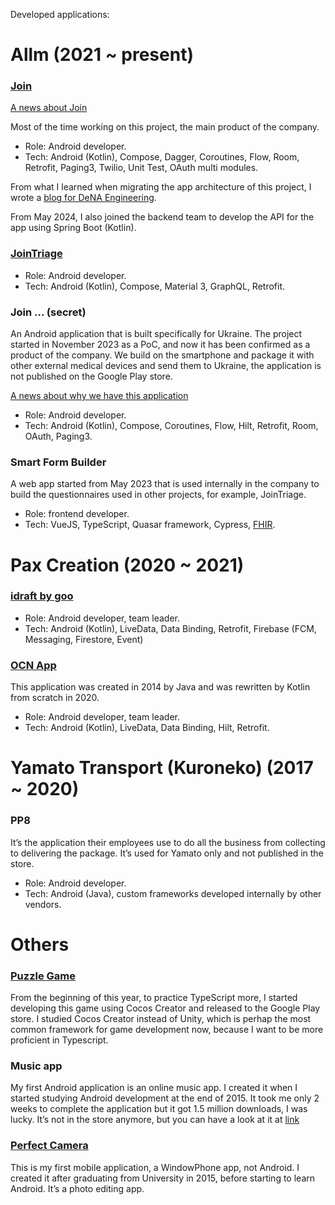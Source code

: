 Developed applications:

# Allm (2021 ~ present)
### [Join](https://play.google.com/store/apps/details?id=jp.co.skillupjapan.join)

[A news about Join](https://ps.asia.nikkei.com/braziljapan3/)

Most of the time working on this project, the main product of the company.
- Role: Android developer.
- Tech: Android (Kotlin), Compose, Dagger, Coroutines, Flow, Room, Retrofit, Paging3, Twilio, Unit Test, OAuth multi modules.

From what I learned when migrating the app architecture of this project, I wrote a [blog for DeNA Engineering](https://engineering.dena.com/blog/2023/06/clean-architecture-for-android-app-reasoning-process/).

From May 2024, I also joined the backend team to develop the API for the app using Spring Boot (Kotlin).

### [JoinTriage](https://play.google.com/store/apps/details?id=net.allm.fasted)
- Role: Android developer.
- Tech: Android (Kotlin), Compose, Material 3, GraphQL, Retrofit.

### Join ... (secret)

An Android application that is built specifically for Ukraine. The project started in November 2023 as a PoC, and now it has been confirmed as a product of the company. We build on the smartphone and package it with other external medical devices and send them to Ukraine, the application is not published on the Google Play store.

[A news about why we have this application](https://www.president.gov.ua/en/news/volodimir-zelenskij-domovivsya-z-ministrom-zakordonnih-sprav-85537)

- Role: Android developer.
- Tech: Android (Kotlin), Compose, Coroutines, Flow, Hilt, Retrofit, Room, OAuth, Paging3.

### Smart Form Builder

A web app started from May 2023 that is used internally in the company to build the questionnaires used in other projects, for example, JoinTriage.

- Role: frontend developer.
- Tech: VueJS, TypeScript, Quasar framework, Cypress, [FHIR](https://hl7.org/fhir/).

# Pax Creation (2020 ~ 2021)
### [idraft by goo](https://play.google.com/store/apps/details?id=jp.ne.goo.dictapp.pro)
- Role: Android developer, team leader.
- Tech: Android (Kotlin), LiveData, Data Binding, Retrofit, Firebase (FCM, Messaging, Firestore, Event)

### [OCN App](https://play.google.com/store/apps/details?id=com.ntt.ocnmobileone)
This application was created in 2014 by Java and was rewritten by Kotlin from scratch in 2020.
- Role: Android developer, team leader.
- Tech: Android (Kotlin), LiveData, Data Binding, Hilt, Retrofit.

# Yamato Transport (Kuroneko) (2017 ~ 2020)

### PP8
It’s the application their employees use to do all the business from collecting to delivering the package. It’s used for Yamato only and not published in the store.
- Role: Android developer.
- Tech: Android (Java), custom frameworks developed internally by other vendors.

# Others

### [Puzzle Game](https://play.google.com/store/apps/details?id=com.zenbi.game.puzzle.treasure)

From the beginning of this year, to practice TypeScript more, I started developing this game using Cocos Creator and released to the Google Play store. I studied Cocos Creator instead of Unity, which is perhap the most common framework for game development now, because I want to be more proficient in Typescript.

### Music app
My first Android application is an online music app. I created it when I started studying Android development at the end of 2015. It took me only 2 weeks to complete the application but it got 1.5 million downloads, I was lucky. It’s not in the store anymore, but you can have a look at it at [link](https://nhc-san-nonstop-tng-hp.en.uptodown.com/android)

### [Perfect Camera](https://apps.microsoft.com/detail/9NBLGGH5C1ML?hl=en-US&gl=US)
This is my first mobile application, a WindowPhone app, not Android. I created it after graduating from University in 2015, before starting to learn Android. It’s a photo editing app.
